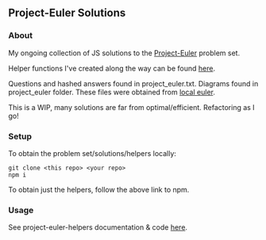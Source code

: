## Project-Euler Solutions

### About

My ongoing collection of JS solutions to the [Project-Euler](https://projecteuler.net/) problem set. 

Helper functions I've created along the way can be found [here](https://www.npmjs.com/package/project-euler-helpers). 

Questions and hashed answers found in project_euler.txt. Diagrams found in project_euler folder. These files were obtained from [local euler](http://kmkeen.com/local-euler/2008-07-16-07-33-00.html).

This is a WIP, many solutions are far from optimal/efficient. Refactoring as I go!

### Setup

To obtain the problem set/solutions/helpers locally:

```
git clone <this repo> <your repo>
npm i
```
To obtain just the helpers, follow the above link to npm.

### Usage

See project-euler-helpers documentation & code [here](https://github.com/MikeEngerer/project-euler-helpers).
